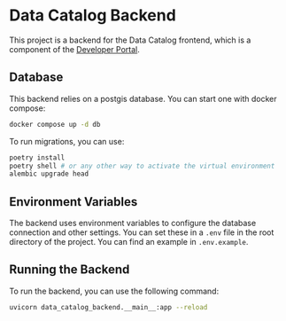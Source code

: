 # Data Catalog Backend
This project is a backend for the Data Catalog frontend, which is a component of the [Developer Portal](https://github.com/openearthplatforminitiative/developer-portal).


## Database
This backend relies on a postgis database. You can start one with docker compose:
```bash
docker compose up -d db
```

To run migrations, you can use:
```bash
poetry install
poetry shell # or any other way to activate the virtual environment
alembic upgrade head
```

## Environment Variables
The backend uses environment variables to configure the database connection and other settings. You can set these in a `.env` file in the root directory of the project. You can find an example in `.env.example`.

## Running the Backend
To run the backend, you can use the following command:
```bash
uvicorn data_catalog_backend.__main__:app --reload
```


